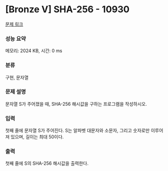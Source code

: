 # [Bronze V] SHA-256 - 10930 

[문제 링크](https://www.acmicpc.net/problem/10930) 

### 성능 요약

메모리: 2024 KB, 시간: 0 ms

### 분류

구현, 문자열

### 문제 설명

<p>문자열 S가 주어졌을 때, SHA-256 해시값을 구하는 프로그램을 작성하시오.</p>

### 입력 

 <p>첫째 줄에 문자열 S가 주어진다. S는 알파벳 대문자와 소문자, 그리고 숫자로만 이루어져 있으며, 길이는 최대 50이다.</p>

### 출력 

 <p>첫째 줄에 S의 SHA-256 해시값을 출력한다.</p>


